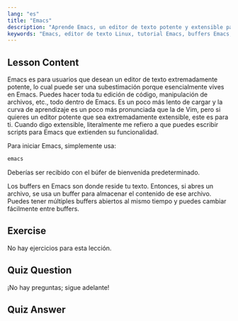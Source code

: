 ```yaml
---
lang: "es"
title: "Emacs"
description: "Aprende Emacs, un editor de texto potente y extensible para Linux. Comprende los buffers de Emacs y su uso básico. ¡Comienza tu viaje con Emacs hoy mismo!"
keywords: "Emacs, editor de texto Linux, tutorial Emacs, buffers Emacs, comandos Linux, principiante, guía"
---
```


## Lesson Content

Emacs es para usuarios que desean un editor de texto extremadamente potente, lo cual puede ser una subestimación porque esencialmente vives en Emacs. Puedes hacer toda tu edición de código, manipulación de archivos, etc., todo dentro de Emacs. Es un poco más lento de cargar y la curva de aprendizaje es un poco más pronunciada que la de Vim, pero si quieres un editor potente que sea extremadamente extensible, este es para ti. Cuando digo extensible, literalmente me refiero a que puedes escribir scripts para Emacs que extienden su funcionalidad.

Para iniciar Emacs, simplemente usa:

```bash
emacs
```

Deberías ser recibido con el búfer de bienvenida predeterminado.

Los buffers en Emacs son donde reside tu texto. Entonces, si abres un archivo, se usa un buffer para almacenar el contenido de ese archivo. Puedes tener múltiples buffers abiertos al mismo tiempo y puedes cambiar fácilmente entre buffers.

## Exercise

No hay ejercicios para esta lección.

## Quiz Question

¡No hay preguntas; sigue adelante!

## Quiz Answer
